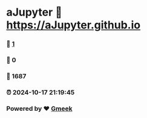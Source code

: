 # aJupyter :link: https://aJupyter.github.io 
### :page_facing_up: [1](https://aJupyter.github.io/tag.html) 
### :speech_balloon: 0 
### :hibiscus: 1687 
### :alarm_clock: 2024-10-17 21:19:45 
### Powered by :heart: [Gmeek](https://github.com/Meekdai/Gmeek)
